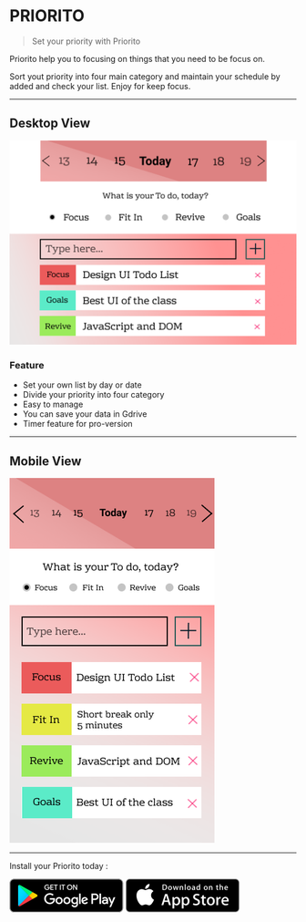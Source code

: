 # PRIORITO

> Set your priority with Priorito

Priorito help you to focusing on things that you need to be focus on.

Sort yout priority into four main category and maintain your schedule by added and check your list. Enjoy for keep focus.

---

## Desktop View

![Desktop-view](desktop.png)

### Feature

- Set your own list by day or date
- Divide your priority into four category
- Easy to manage
- You can save your data in Gdrive
- Timer feature for pro-version

---

## Mobile View

![Mobile-view](mobile.png)

---

Install your Priorito today :


![Playstore](playstore.png) ![Appstore](appstore.png)
